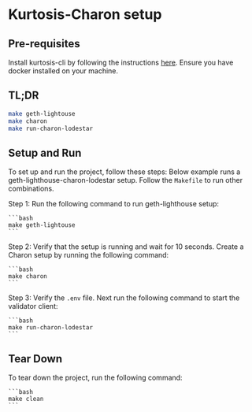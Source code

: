 # Kurtosis-Charon setup
## Pre-requisites

Install kurtosis-cli by following the instructions [here](https://docs.kurtosis.com/install).
Ensure you have docker installed on your machine.

## TL;DR
```bash
make geth-lightouse
make charon
make run-charon-lodestar
```

## Setup and Run

To set up and run the project, follow these steps:
Below example runs a geth-lighthouse-charon-lodestar setup.
Follow the ```Makefile``` to run other combinations.

Step 1: Run the following command to run geth-lighthouse setup:
    
    ```bash
    make geth-lightouse
    ```
Step 2: Verify that the setup is running and wait for 10 seconds. Create a Charon setup by running the following command:
    
    ```bash
    make charon
    ```

Step 3: Verify the ```.env``` file. Next run the following command to start the validator client:
    
    ```bash
    make run-charon-lodestar
    ```

## Tear Down

To tear down the project, run the following command:

    ```bash
    make clean
    ```